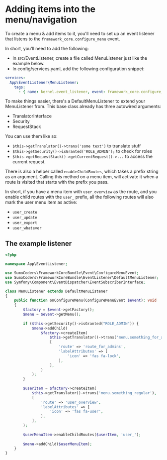 # Adding items into the menu/navigation

To create a menu & add items to it, you'll need to set up an event listener that listens to the
`framework_core.configure_menu` event.

In short, you'll need to add the following:

* In src/EventListener, create a file called MenuListener just like the example below.
* In config/services.yaml, add the following configuration snippet:

```yml
services:
  App\EventListener\MenuListener:
    tags:
      - { name: kernel.event_listener, event: framework_core.configure_menu, method: onConfigureMenu }
```

To make things easier, there's a DefaultMenuListener to extend your MenuListener from. This base class already has three
autowired arguments:

* TranslatorInterface
* Security
* RequestStack

You can use them like so:

* `$this->getTranslator()->trans('some text')` to translate stuff
* `$this->getSecurity()->isGranted('ROLE_ADMIN');` to check for roles
* `$this->getRequestStack()->getCurrentRequest()->...` to access the current request.

There is also a helper called `enableChildRoutes`, which takes a prefix string as an argument. Calling this method on a
menu item, will activate it when a route is visited that starts with the prefix you pass.

In short, if you have a menu item with `user_overview` as the route, and you enable child routes with the `user_`
prefix, all the following routes will also mark the user menu item as active:

* `user_create`
* `user_update`
* `user_export`
* `user_whatever`

## The example listener

```php
<?php

namespace App\EventListener;

use SumoCoders\FrameworkCoreBundle\Event\ConfigureMenuEvent;
use SumoCoders\FrameworkCoreBundle\EventListener\DefaultMenuListener;
use Symfony\Component\EventDispatcher\EventSubscriberInterface;

class MenuListener extends DefaultMenuListener
{
    public function onConfigureMenu(ConfigureMenuEvent $event): void
    {
        $factory = $event->getFactory();
        $menu = $event->getMenu();
        
        if ($this->getSecurity()->isGranted("ROLE_ADMIN")) {
            $menu->addChild(
                $factory->createItem(
                    $this->getTranslator()->trans('menu.something_for_admins'),
                    [
                        'route' => 'route_for_admins',
                        'labelAttributes' => [
                            'icon' => 'fas fa-lock',
                        ],
                    ],
                )
            );
        }
        
        $userItem = $factory->createItem(
            $this->getTranslator()->trans('menu.something_regular'),
            [
                'route' => 'user_overview',
                'labelAttributes' => [
                    'icon' => 'fas fa-user',
                ],
            ],
        );
        
        $userMenuItem->enableChildRoutes($userItem, 'user_');
        
        $menu->addChild($userMenuItem);
    }
}
